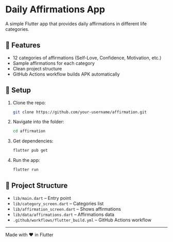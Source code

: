 # Daily Affirmations App

A simple Flutter app that provides daily affirmations in different life categories.

## 🚀 Features
- 12 categories of affirmations (Self-Love, Confidence, Motivation, etc.)
- Sample affirmations for each category
- Clean project structure
- GitHub Actions workflow builds APK automatically

## 📱 Setup
1. Clone the repo:
   ```bash
   git clone https://github.com/your-username/affirmation.git
   ```
2. Navigate into the folder:
   ```bash
   cd affirmation
   ```
3. Get dependencies:
   ```bash
   flutter pub get
   ```
4. Run the app:
   ```bash
   flutter run
   ```

## 📂 Project Structure
- `lib/main.dart` – Entry point
- `lib/category_screen.dart` – Categories list
- `lib/affirmation_screen.dart` – Shows affirmations
- `lib/data/affirmations.dart` – Affirmations data
- `.github/workflows/flutter_build.yml` – GitHub Actions workflow

---
Made with ❤️ in Flutter
